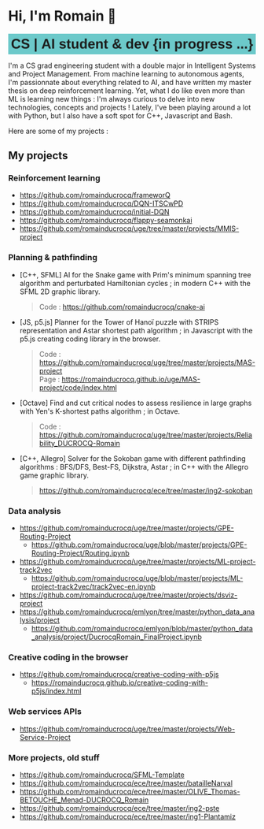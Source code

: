 # Hi, I'm Romain :wave:

<img src="https://raw.githubusercontent.com/romainducrocq/romainducrocq/master/header.png" alt="header" style="display:block;margin-left:auto;margin-right:auto;">

I'm a CS grad engineering student with a double major in Intelligent Systems and Project Management. 
From machine learning to autonomous agents, I'm passionnate about everything related to AI, and have written my master thesis on deep reinforcement learning. 
Yet, what I do like even more than ML is learning new things : I'm always curious to delve into new technologies, concepts and projects !
Lately, I've been playing around a lot with Python, but I also have a soft spot for C++, Javascript and Bash.  
  
Here are some of my projects :

## My projects

### Reinforcement learning
- https://github.com/romainducrocq/frameworQ
- https://github.com/romainducrocq/DQN-ITSCwPD
- https://github.com/romainducrocq/initial-DQN
- https://github.com/romainducrocq/flappy-seamonkai
- https://github.com/romainducrocq/uge/tree/master/projects/MMIS-project

### Planning & pathfinding
- [C++, SFML] AI for the Snake game with Prim's minimum spanning tree algorithm and perturbated Hamiltonian cycles ; in modern C++ with the SFML 2D graphic library.  
    > Code : https://github.com/romainducrocq/cnake-ai  
- [JS, p5.js] Planner for the Tower of Hanoï puzzle with STRIPS representation and Astar shortest path algorithm ; in Javascript with the p5.js creating coding library in the browser.  
    > Code : https://github.com/romainducrocq/uge/tree/master/projects/MAS-project  
    > Page : https://romainducrocq.github.io/uge/MAS-project/code/index.html  
- [Octave] Find and cut critical nodes to assess resilience in large graphs with Yen's K-shortest paths algorithm ; in Octave.  
    > Code : https://github.com/romainducrocq/uge/tree/master/projects/Reliability_DUCROCQ-Romain  
- [C++, Allegro] Solver for the Sokoban game with different pathfinding algorithms : BFS/DFS, Best-FS, Dijkstra, Astar ; in C++ with the Allegro game graphic library.  
    > https://github.com/romainducrocq/ece/tree/master/ing2-sokoban  

### Data analysis
- https://github.com/romainducrocq/uge/tree/master/projects/GPE-Routing-Project
    - https://github.com/romainducrocq/uge/blob/master/projects/GPE-Routing-Project/Routing.ipynb
- https://github.com/romainducrocq/uge/tree/master/projects/ML-project-track2vec
    - https://github.com/romainducrocq/uge/blob/master/projects/ML-project-track2vec/track2vec-en.ipynb
- https://github.com/romainducrocq/uge/tree/master/projects/dsviz-project
- https://github.com/romainducrocq/emlyon/tree/master/python_data_analysis/project
    - https://github.com/romainducrocq/emlyon/blob/master/python_data_analysis/project/DucrocqRomain_FinalProject.ipynb

### Creative coding in the browser
- https://github.com/romainducrocq/creative-coding-with-p5js
    - https://romainducrocq.github.io/creative-coding-with-p5js/index.html

### Web services APIs
- https://github.com/romainducrocq/uge/tree/master/projects/Web-Service-Project

### More projects, old stuff
- https://github.com/romainducrocq/SFML-Template
- https://github.com/romainducrocq/ece/tree/master/batailleNarval
- https://github.com/romainducrocq/ece/tree/master/OLIVE_Thomas-BETOUCHE_Menad-DUCROCQ_Romain
- https://github.com/romainducrocq/ece/tree/master/ing2-pste
- https://github.com/romainducrocq/ece/tree/master/ing1-Plantamiz

